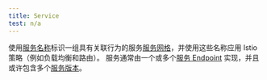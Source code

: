 ```yaml
---
title: Service
test: n/a
---
```


使用[服务名称](/zh/docs/reference/glossary/#service-name)标识一组具有关联行为的服务[服务网格](/zh/docs/reference/glossary/#service-mesh)，并使用这些名称应用 Istio 策略（例如负载均衡和路由）。
服务通常由一个或多个[服务 Endpoint](/zh/docs/reference/glossary/#service-endpoint) 实现，并且或许包含多个[服务版本](/zh/docs/reference/glossary/#service-version)。
